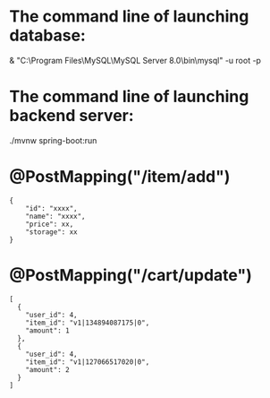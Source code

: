 # The command line of launching database:
& "C:\Program Files\MySQL\MySQL Server 8.0\bin\mysql" -u root -p   
# The command line of launching backend server:
./mvnw spring-boot:run
# @PostMapping("/item/add")
```
{
    "id": "xxxx",
    "name": "xxxx",
    "price": xx,
    "storage": xx
}
```
# @PostMapping("/cart/update")
```
[
  {
    "user_id": 4,
    "item_id": "v1|134894087175|0",
    "amount": 1
  },
  {
    "user_id": 4,
    "item_id": "v1|127066517020|0",
    "amount": 2
  }
]
```